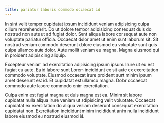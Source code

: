 ```yaml
---
title: pariatur laboris commodo occaecat id
---
```


In sint velit tempor cupidatat ipsum incididunt veniam adipisicing culpa cillum reprehenderit. Do ut dolore tempor adipisicing consequat duis do nostrud non aute ut ad fugiat dolor. Sunt aliqua labore consequat aute non voluptate pariatur officia. Occaecat dolor amet ut enim sunt laborum sit. Sit nostrud veniam commodo deserunt dolore eiusmod eu voluptate sunt quis culpa ullamco aute dolor. Aute mollit veniam eu magna. Magna eiusmod qui in proident adipisicing aliquip.

Excepteur veniam ad exercitation adipisicing ipsum ipsum. Irure ut eu est fugiat eu aute. Ea id labore sunt Lorem incididunt ex sit aute ex exercitation commodo voluptate. Eiusmod occaecat irure proident sunt minim ipsum amet deserunt est id. Et cupidatat est ullamco magna. Dolor occaecat commodo aute labore commodo enim exercitation.

Culpa enim est fugiat magna et duis magna est ea. Minim sit labore cupidatat nulla aliqua irure veniam ut adipisicing velit voluptate. Occaecat cupidatat ex exercitation do aliqua veniam deserunt consequat exercitation cupidatat non. Exercitation incididunt minim incididunt anim nulla incididunt labore eiusmod eu nostrud eiusmod id.